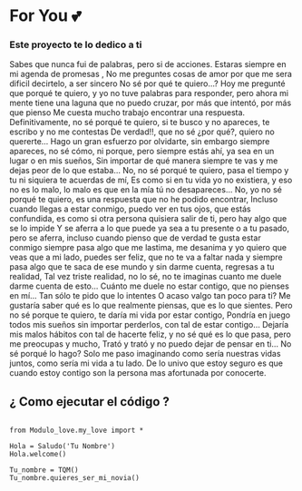 # For You 💕

### Este proyecto te lo dedico a ti
Sabes que nunca fui de palabras, pero si de acciones. 
Estaras siempre en mi agenda de promesas ,
No me preguntes cosas de amor por que me sera dificil decirtelo, a ser sincero
No sé por qué te quiero...?
Hoy me pregunté que porqué te quiero, y yo no tuve palabras para responder, pero ahora mi mente tiene una laguna que no puedo cruzar, por más que intentó, por más que pienso
Me cuesta mucho trabajo encontrar una respuesta. Definitivamente, no sé porqué te quiero, si te busco y no apareces, te escribo y no me contestas
De verdad!!, que no sé ¿por qué?, quiero no quererte... Hago un gran esfuerzo por olvidarte, sin embargo siempre apareces, no sé cómo, ni porque, pero siempre estás ahí, ya sea en un lugar o en mis sueños,
Sin importar de qué manera siempre te vas y me dejas peor de lo que estaba... No, no sé porqué te quiero, pasa el tiempo y tu ni siquiera te acuerdas de mí,
Es como si en tu vida yo no existiera, y eso no es lo malo, lo malo es que en la mía tú no desapareces... No, yo no sé porqué te quiero, es una respuesta que no he podido encontrar,
Incluso cuando llegas a estar conmigo, puedo ver en tus ojos, que estás confundida, es como si otra persona quisiera salir de ti, pero hay algo que se lo impide
Y se aferra a lo que puede ya sea a tu presente o a tu pasado, pero se aferra, incluso cuando pienso que de verdad te gusta estar conmigo siempre pasa algo que me lastima, me desanima
y yo quiero que veas que a mi lado, puedes ser feliz, que no te va a faltar nada y siempre pasa algo que te saca de ese mundo y sin darme cuenta, regresas a tu realidad,
Tal vez triste realidad, no lo sé, no te imaginas cuanto me duele darme cuenta de esto... Cuánto me duele no estar contigo, que no pienses en mí... Tan sólo te pido que lo intentes
O acaso valgo tan poco para ti? Me gustaría saber qué es lo que realmente piensas, que es lo que sientes. Pero no sé porque te quiero, te daría mi vida por estar contigo,
Pondría en juego todos mis sueños sin importar perderlos, con tal de estar contigo... Dejaría mis malos hábitos con tal de hacerte feliz, y no sé qué es lo que pasa, pero me preocupas y mucho,
Trató y trató y no puedo dejar de pensar en ti... No sé porqué lo hago? Solo me paso imaginando como sería nuestras vidas juntos, como sería mi vida a tu lado.
De lo univo que estoy seguro es que cuando estoy contigo son la persona mas afortunada por conocerte.

## ¿ Como ejecutar el código ?

```python=3

from Modulo_love.my_love import *

Hola = Saludo('Tu Nombre')
Hola.welcome()

Tu_nombre = TQM()
Tu_nombre.quieres_ser_mi_novia()


```

